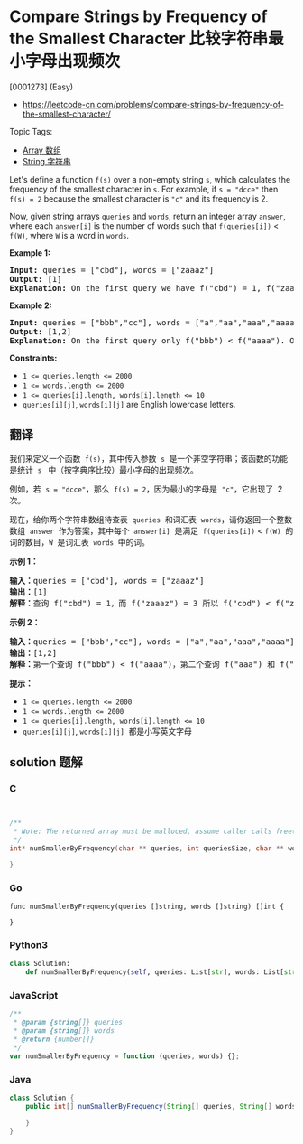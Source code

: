 # Compare Strings by Frequency of the Smallest Character 比较字符串最小字母出现频次

[0001273] (Easy)

- https://leetcode-cn.com/problems/compare-strings-by-frequency-of-the-smallest-character/

Topic Tags:

- [Array 数组](https://leetcode-cn.com/tag/array/)
- [String 字符串](https://leetcode-cn.com/tag/string/)

Let's define a function `f(s)` over a non-empty string `s`, which calculates the frequency of the smallest character in `s`. For example, if `s = "dcce"` then `f(s) = 2` because the smallest character is `"c"` and its frequency is 2.

Now, given string arrays `queries` and `words`, return an integer array `answer`, where each `answer[i]` is the number of words such that `f(queries[i])` < `f(W)`, where `W` is a word in `words`.

**Example 1:**

<pre><strong>Input:</strong> queries = ["cbd"], words = ["zaaaz"]
<strong>Output:</strong> [1]
<strong>Explanation:</strong> On the first query we have f("cbd") = 1, f("zaaaz") = 3 so f("cbd") &lt; f("zaaaz").
</pre>

**Example 2:**

<pre><strong>Input:</strong> queries = ["bbb","cc"], words = ["a","aa","aaa","aaaa"]
<strong>Output:</strong> [1,2]
<strong>Explanation:</strong> On the first query only f("bbb") &lt; f("aaaa"). On the second query both f("aaa") and f("aaaa") are both &gt; f("cc").
</pre>

**Constraints:**

- `1 <= queries.length <= 2000`
- `1 <= words.length <= 2000`
- `1 <= queries[i].length, words[i].length <= 10`
- `queries[i][j]`, `words[i][j]` are English lowercase letters.

## 翻译

我们来定义一个函数  `f(s)`，其中传入参数  `s`  是一个非空字符串；该函数的功能是统计  `s`   中（按字典序比较）最小字母的出现频次。

例如，若  `s = "dcce"`，那么  `f(s) = 2`，因为最小的字母是  `"c"`，它出现了  2 次。

现在，给你两个字符串数组待查表  `queries`  和词汇表  `words`，请你返回一个整数数组  `answer`  作为答案，其中每个  `answer[i]`  是满足  `f(queries[i])` < `f(W)`  的词的数目，`W`  是词汇表  `words`  中的词。

**示例 1：**

<pre><strong>输入：</strong>queries = ["cbd"], words = ["zaaaz"]
<strong>输出：</strong>[1]
<strong>解释：</strong>查询 f("cbd") = 1，而 f("zaaaz") = 3 所以 f("cbd") &lt; f("zaaaz")。
</pre>

**示例 2：**

<pre><strong>输入：</strong>queries = ["bbb","cc"], words = ["a","aa","aaa","aaaa"]
<strong>输出：</strong>[1,2]
<strong>解释：</strong>第一个查询 f("bbb") &lt; f("aaaa")，第二个查询 f("aaa") 和 f("aaaa") 都 &gt; f("cc")。
</pre>

**提示：**

- `1 <= queries.length <= 2000`
- `1 <= words.length <= 2000`
- `1 <= queries[i].length, words[i].length <= 10`
- `queries[i][j]`, `words[i][j]`  都是小写英文字母

## solution 题解

### C

```c


/**
 * Note: The returned array must be malloced, assume caller calls free().
 */
int* numSmallerByFrequency(char ** queries, int queriesSize, char ** words, int wordsSize, int* returnSize){

}


```

### Go

```golang
func numSmallerByFrequency(queries []string, words []string) []int {

}
```

### Python3

```python
class Solution:
    def numSmallerByFrequency(self, queries: List[str], words: List[str]) -> List[int]:

```

### JavaScript

```javascript
/**
 * @param {string[]} queries
 * @param {string[]} words
 * @return {number[]}
 */
var numSmallerByFrequency = function (queries, words) {};
```

### Java

```java
class Solution {
    public int[] numSmallerByFrequency(String[] queries, String[] words) {

    }
}
```
